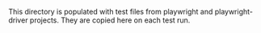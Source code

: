 This directory is populated with test files from playwright and playwright-driver projects. They are copied
here on each test run.
